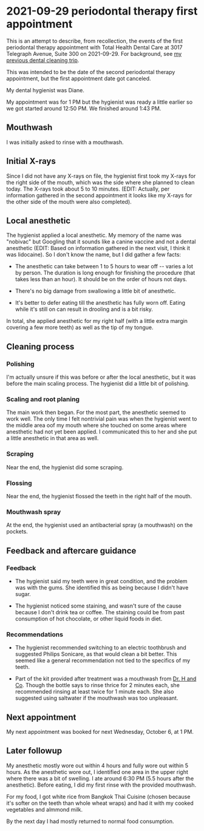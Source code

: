 # 2021-09-29 periodontal therapy first appointment

This is an attempt to describe, from recollection, the events of the
first periodontal therapy appointment with Total Health Dental Care at
3017 Telegraph Avenue, Suite 300 on 2021-09-29. For background, see
[my previous dental cleaning
trip](2021-08-11-dental-cleaning-trip.md).

This was intended to be the date of the second periodontal
therapy appointment, but the first appointment date got canceled.

My dental hygienist was Diane.

My appointment was for 1 PM but the hygienist was ready a little
earlier so we got started around 12:50 PM. We finished around 1:43 PM.

## Mouthwash

I was initially asked to rinse with a mouthwash.
## Initial X-rays

Since I did not have any X-rays on file, the hygienist first took my
X-rays for the right side of the mouth, which was the side where she
planned to clean today. The X-rays took about 5 to 10 minutes. (EDIT:
Actually, per information gathered in the second appointment it looks
like my X-rays for the other side of the mouth were also completed).

## Local anesthetic

The hygienist applied a local anesthetic. My memory of the name was
"nobivac" but Googling that it sounds like a canine vaccine and not a
dental anesthetic (EDIT: Based on information gathered in the next
visit, I think it was lidocaine). So I don't know the name, but I did
gather a few facts:

* The anesthetic can take between 1 to 5 hours to wear off -- varies a
  lot by person. The duration is long enough for finishing the
  procedure (that takes less than an hour). It should be on the order
  of hours not days.

* There's no big damage from swallowing a little bit of anesthetic.

* It's better to defer eating till the anesthetic has fully worn
  off. Eating while it's still on can result in drooling and is a bit
  risky.

In total, she applied anesthetic for my right half (with a little
extra margin covering a few more teeth) as well as the tip of my
tongue.

## Cleaning process

### Polishing

I'm actually unsure if this was before or after the local anesthetic,
but it was before the main scaling process. The hygienist did a little
bit of polishing.

### Scaling and root planing

The main work then began. For the most part, the anesthetic seemed to
work well. The only time I felt nontrivial pain was when the hygienist
went to the middle area oof my mouth where she touched on some areas
where anesthetic had not yet been applied. I communicated this to her
and she put a little anesthetic in that area as well.

### Scraping

Near the end, the hygienist did some scraping.

### Flossing

Near the end, the hygienist flossed the teeth in the right half of the
mouth.

### Mouthwash spray

At the end, the hygienist used an antibacterial spray (a mouthwash) on
the pockets.

## Feedback and aftercare guidance

### Feedback

* The hygienist said my teeth were in great condition, and the problem
  was with the gums. She identified this as being because I didn't
  have sugar.

* The hygienist noticed some staining, and wasn't sure of the cause
  because I don't drink tea or coffee. The staining could be from past
  consumption of hot chocolate, or other liquid foods in diet.

### Recommendations

* The hygienist recommended switching to an electric toothbrush and
  suggested Philips Sonicare, as that would clean a bit better. This
  seemed like a general recommendation not tied to the specifics of my
  teeth.

* Part of the kit provided after treatment was a mouthwash from
  [Dr. H and Co](https://www.drhandco.com/). Though the bottle says to
  rinse thrice for 2 minutes each, she recommended rinsing at least
  twice for 1 minute each. She also suggested using saltwater if the
  mouthwash was too unpleasant.

## Next appointment

My next appointment was booked for next Wednesday, October 6, at 1 PM.

## Later followup

My anesthetic mostly wore out within 4 hours and fully wore out within
5 hours. As the anesthetic wore out, I identified one area in the
upper right where there was a bit of swelling. I ate around 6:30 PM
(5.5 hours after the anesthetic). Before eating, I did my first rinse
with the provided mouthwash.

For my food, I got white rice from Bangkok Thai Cuisine (chosen
because it's softer on the teeth than whole wheat wraps) and had it
with my cooked vegetables and almmond milk.

By the next day I had mostly returned to normal food consumption.
